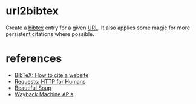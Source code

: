 # url2bibtex
Create a [bibtex](https://en.wikipedia.org/wiki/BibTeX) entry for a given
[URL](https://en.wikipedia.org/wiki/Uniform_resource_locator). It also
applies some magic for more persistent citations where possible.


# references
* [BibTeX: How to cite a website](http://nschloe.blogspot.de/2009/06/bibtex-how-to-cite-website_21.html)
* [Requests: HTTP for Humans](http://docs.python-requests.org/en/latest/)
* [Beautiful Soup](http://www.crummy.com/software/BeautifulSoup/)
* [Wayback Machine APIs](https://archive.org/help/wayback_api.php)
